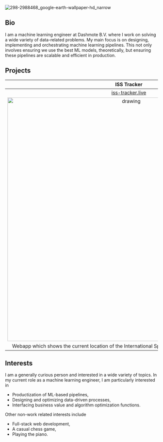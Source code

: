 ![298-2988468_google-earth-wallpaper-hd_narrow](https://user-images.githubusercontent.com/16143344/141005757-d0f962f8-086c-4ba1-a209-21e3e5d77745.jpg)

## Bio

I am a machine learning engineer at Dashmote B.V. where I work on solving a wide variety of data-related problems. My main focus is on designing, implementing and orchestrating machine learning pipelines. This not only involves ensuring we use the best ML models, theoretically, but ensuring these pipelines are scalable and efficient in production.

## Projects
 
| **ISS Tracker**        |  **Data-Driven Diary**           |
|:-------------: | :-------------: | 
| [iss-tracker.live](https://iss-tracker.live)      |  [blog.alexberndt.com](https://blog.alexberndt.com) | 
| <img src="https://user-images.githubusercontent.com/16143344/141009232-75425215-51b5-4415-b90b-27af09efc7bd.jpg" alt="drawing" width="800"/> | <img src="https://user-images.githubusercontent.com/16143344/141009236-e39e1c15-c946-4534-b08f-6ee0e3bc5377.jpg" alt="drawing" width="800"/> |
| Webapp which shows the current location of the International Space Station and some other statistics.      | Blog about topics related, but not limited to, machine learning, AI and algorithms in general.   | 

## Interests

I am a generally curious person and interested in a wide variety of topics. In my current role as a machine learning engineer, I am particularly interested in
- Productization of ML-based pipelines,
- Designing and optimizing data-driven processes,
- Interfacing business value and algorithm optimization functions.

Other non-work related interests include
- Full-stack web development,
- A casual chess game,
- Playing the piano.
